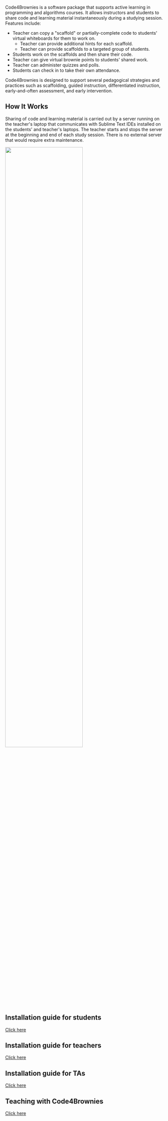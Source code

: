 Code4Brownies is a software package that supports active learning in programming and algorithms courses.  It allows instructors and students to share code and learning material instantaneously during a studying session.  Features include:

- Teacher can copy a "scaffold" or partially-complete code to students' virtual whiteboards for them to work on.
  - Teacher can provide additional hints for each scaffold.
  - Teacher can provide scaffolds to a targeted group of students.
- Students work on the scaffolds and then share their code.
- Teacher can give virtual brownie points to students' shared work.
- Teacher can administer quizzes and polls.
- Students can check in to take their own attendance.

Code4Brownies is designed to support several pedagogical strategies and practices such as scaffolding, guided instruction, differentiated instruction, early-and-often assessment, and early intervention.

## How It Works

Sharing of code and learning material is carried out by a server running on the teacher's laptop that communicates with Sublime Text IDEs installed on the students' and teacher's laptops.  The teacher starts and stops the server at the beginning and end of each study session.  There is no external server that would require extra maintenance.

<img src="diagram.png" width=70% align="middle">

## Installation guide for students

[Click here](STUDENT.md)

## Installation guide for teachers

[Click here](TEACHER.md)

## Installation guide for TAs

[Click here](Assistant.md)

## Teaching with Code4Brownies

[Click here](TEACHING.md)



